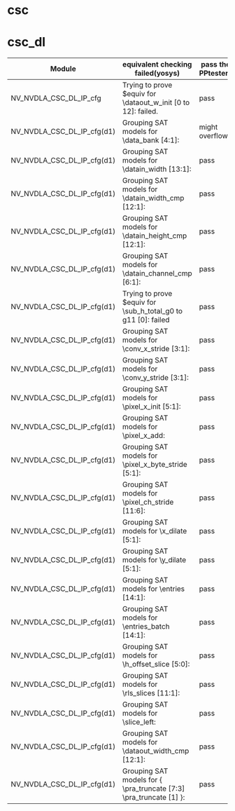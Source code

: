 csc
================

csc_dl
================

| Module | equivalent checking failed(yosys) | pass the PPtester? |
| ------ | ----------- | -------------------|
| NV_NVDLA_CSC_DL_IP_cfg   | Trying to prove $equiv for \dataout_w_init [0 to 12]: failed. | pass |
| NV_NVDLA_CSC_DL_IP_cfg(d1) |  Grouping SAT models for \data_bank [4:1]:  |might overflow|
| NV_NVDLA_CSC_DL_IP_cfg(d1)    |    Grouping SAT models for \datain_width [13:1]: |pass|
| NV_NVDLA_CSC_DL_IP_cfg(d1)    |    Grouping SAT models for \datain_width_cmp [12:1]: |pass|
| NV_NVDLA_CSC_DL_IP_cfg(d1)    |    Grouping SAT models for \datain_height_cmp [12:1]: |pass|
| NV_NVDLA_CSC_DL_IP_cfg(d1)    |    Grouping SAT models for \datain_channel_cmp [6:1]: |pass|
| NV_NVDLA_CSC_DL_IP_cfg(d1)    |    Trying to prove $equiv for \sub_h_total_g0 to g11 [0]: failed|pass|
| NV_NVDLA_CSC_DL_IP_cfg(d1)    |    Grouping SAT models for \conv_x_stride [3:1]:|pass|
| NV_NVDLA_CSC_DL_IP_cfg(d1)    |     Grouping SAT models for \conv_y_stride [3:1]:|pass|
| NV_NVDLA_CSC_DL_IP_cfg(d1)    |     Grouping SAT models for \pixel_x_init [5:1]:|pass|
| NV_NVDLA_CSC_DL_IP_cfg(d1)    |     Grouping SAT models for \pixel_x_add:|pass|
| NV_NVDLA_CSC_DL_IP_cfg(d1)    |      Grouping SAT models for \pixel_x_byte_stride [5:1]:|pass|
| NV_NVDLA_CSC_DL_IP_cfg(d1)    |       Grouping SAT models for \pixel_ch_stride [11:6]:|pass|
| NV_NVDLA_CSC_DL_IP_cfg(d1)    |        Grouping SAT models for \x_dilate [5:1]:|pass|
| NV_NVDLA_CSC_DL_IP_cfg(d1)    |        Grouping SAT models for \y_dilate [5:1]:|pass|
| NV_NVDLA_CSC_DL_IP_cfg(d1)    |         Grouping SAT models for \entries [14:1]:|pass|
| NV_NVDLA_CSC_DL_IP_cfg(d1)    |         Grouping SAT models for \entries_batch [14:1]:|pass|
| NV_NVDLA_CSC_DL_IP_cfg(d1)    |       Grouping SAT models for \h_offset_slice [5:0]:|pass|
| NV_NVDLA_CSC_DL_IP_cfg(d1)    |       Grouping SAT models for \rls_slices [11:1]:|pass|
| NV_NVDLA_CSC_DL_IP_cfg(d1)    |       Grouping SAT models for \slice_left:|pass|
| NV_NVDLA_CSC_DL_IP_cfg(d1)    |        Grouping SAT models for \dataout_width_cmp [12:1]:|pass|
| NV_NVDLA_CSC_DL_IP_cfg(d1)    |       Grouping SAT models for { \pra_truncate [7:3] \pra_truncate [1] }:|pass|
